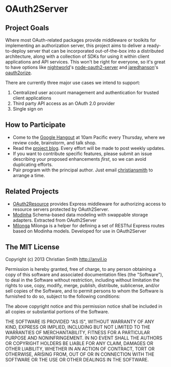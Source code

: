 # OAuth2Server

## Project Goals

Where most OAuth-related packages provide middleware or toolkits for implementing an authorization server, this project aims to deliver a ready-to-deploy server that can be incorporated out-of-the-box into a distributed architecture, along with a collection of SDKs for using it within client applications and API services. This won't be right for everyone, so it's great to have options like [nightworld](https://github.com/nightworld)'s [node-oauth2-server](https://npmjs.org/package/node-oauth2-server) and [jaredhanson](https://github.com/jaredhanson)'s [oauth2orize](https://github.com/jaredhanson/oauth2orize).

There are currently three major use cases we intend to support:

1. Centralized user account management and authentication for trusted client applications
2. Third party API access as an OAuth 2.0 provider
3. Single sign on


## How to Participate

* Come to the [Google Hangout](http://bit.ly/Auth2Hangout) at 10am Pacific every Thursday, where we review code, brainstorm, and talk shop. 
* Read the [project blog](http://oauth2server.blogspot.com/). Every effort will be made to post weekly updates.
* If you want to contribute specific features, please submit an issue describing your proposed enhancements *first*, so we can avoid duplicating efforts. 
* Pair program with the principal author. Just email [christiansmith](https://github.com/christiansmith) to arrange a time.


## Related Projects

* [OAuth2Resource](https://github.com/christiansmith/OAuth2Resource) provides Express middleware for authorizing access to resource servers protected by OAuth2Server.
* [Modinha](https://github.com/christiansmith/Modinha) Schema-based data modeling with swappable storage adapters. Extracted from OAuth2Server
* [Milonga](https://github.com/christiansmith/Milonga) Milonga is a helper for defining a set of RESTful Express routes based on Modinha models. Developed for use in OAuth2Server


## The MIT License

Copyright (c) 2013 Christian Smith http://anvil.io

Permission is hereby granted, free of charge, to any person obtaining a copy
of this software and associated documentation files (the "Software"), to deal
in the Software without restriction, including without limitation the rights
to use, copy, modify, merge, publish, distribute, sublicense, and/or sell
copies of the Software, and to permit persons to whom the Software is
furnished to do so, subject to the following conditions:

The above copyright notice and this permission notice shall be included in
all copies or substantial portions of the Software.

THE SOFTWARE IS PROVIDED "AS IS", WITHOUT WARRANTY OF ANY KIND, EXPRESS OR
IMPLIED, INCLUDING BUT NOT LIMITED TO THE WARRANTIES OF MERCHANTABILITY,
FITNESS FOR A PARTICULAR PURPOSE AND NONINFRINGEMENT. IN NO EVENT SHALL THE
AUTHORS OR COPYRIGHT HOLDERS BE LIABLE FOR ANY CLAIM, DAMAGES OR OTHER
LIABILITY, WHETHER IN AN ACTION OF CONTRACT, TORT OR OTHERWISE, ARISING FROM,
OUT OF OR IN CONNECTION WITH THE SOFTWARE OR THE USE OR OTHER DEALINGS IN
THE SOFTWARE.

